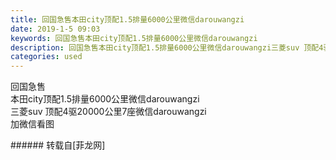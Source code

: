 ```yaml
---
title: 回国急售本田city顶配1.5排量6000公里微信darouwangzi
date: 2019-1-5 09:03
keywords: 回国急售本田city顶配1.5排量6000公里微信darouwangzi
description: 回国急售本田city顶配1.5排量6000公里微信darouwangzi三菱suv 顶配4驱20000公里7座微信darouwangzi加微信看图
categories: used
---
```

<td class="t_f" id="postmessage_2618027">

回国急售<br/>
本田city顶配1.5排量6000公里微信darouwangzi<br/>
三菱suv 顶配4驱20000公里7座微信darouwangzi<br/>
加微信看图<br/>
</td>
###### 转载自[菲龙网]